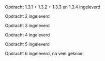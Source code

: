 Opdracht 1.3.1 + 1.3.2 + 1.3.3 en 1.3.4 ingeleverd

Opdracht 2 ingeleverd

Opdracht 3 ingeleverd

Opdracht 4 ingeleverd

Opdracht 5 ingeleverd

Opdracht 6 ingeleverd, na veel geknoei
